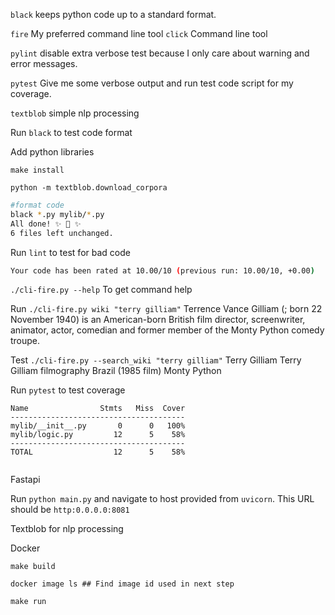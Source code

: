 `black` keeps python code up to a standard format.

`fire` My preferred command line tool 
`click` Command line tool

`pylint` disable extra verbose test because I only care about warning and error messages. 

`pytest` Give me some verbose output and run test code script for my coverage.

`textblob` simple nlp processing 

Run `black` to test code format 

Add python libraries 

```shell
make install 

python -m textblob.download_corpora
```

```sh
#format code
black *.py mylib/*.py
All done! ✨ 🍰 ✨
6 files left unchanged.
```

Run `lint` to test for bad code 

```sh 
Your code has been rated at 10.00/10 (previous run: 10.00/10, +0.00)

```

`./cli-fire.py --help` To get command help 

Run `./cli-fire.py wiki "terry gilliam"`
Terrence Vance Gilliam (; born 22 November 1940) is an American-born British film director, screenwriter, animator, actor, comedian and former member of the Monty Python comedy troupe.

Test `./cli-fire.py --search_wiki "terry gilliam"`
Terry Gilliam
Terry Gilliam filmography
Brazil (1985 film)
Monty Python

Run `pytest` to test coverage

```shell
Name                Stmts   Miss  Cover
---------------------------------------
mylib/__init__.py       0      0   100%
mylib/logic.py         12      5    58%
---------------------------------------
TOTAL                  12      5    58%


```


Fastapi 

Run `python main.py` and navigate to host provided from `uvicorn`. This URL should be `http:0.0.0.0:8081`

Textblob for nlp processing 

Docker 

```shell
make build

docker image ls ## Find image id used in next step 

make run
```